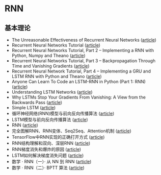 # RNN

## 基本理论

- The Unreasonable Effectiveness of Recurrent Neural Networks ([article](http://karpathy.github.io/2015/05/21/rnn-effectiveness/))
- Recurrent Neural Networks Tutorial ([article](http://www.wildml.com/2015/09/recurrent-neural-networks-tutorial-part-1-introduction-to-rnns/))
- Recurrent Neural Networks Tutorial, Part 2 – Implementing a RNN with Python, Numpy and Theano ([article](https://dennybritz.com/posts/wildml/recurrent-neural-networks-tutorial-part-2/))
- Recurrent Neural Networks Tutorial, Part 3 – Backpropagation Through Time and Vanishing Gradients ([article](https://dennybritz.com/posts/wildml/recurrent-neural-networks-tutorial-part-3/))
- Recurrent Neural Network Tutorial, Part 4 – Implementing a GRU and LSTM RNN with Python and Theano ([article](https://dennybritz.com/posts/wildml/recurrent-neural-networks-tutorial-part-4/))
- Anyone Can Learn To Code an LSTM-RNN in Python (Part 1: RNN) ([article](https://iamtrask.github.io/2015/11/15/anyone-can-code-lstm/))
- Understanding LSTM Networks ([article](http://colah.github.io/posts/2015-08-Understanding-LSTMs/))
- Why LSTMs Stop Your Gradients From Vanishing: A View from the Backwards Pass ([article](https://weberna.github.io/blog/2017/11/15/LSTM-Vanishing-Gradients.html))
- Simple LSTM ([article](https://nicodjimenez.github.io/2014/08/08/lstm.html))
- 循环神经网络(RNN)模型与前向反向传播算法 ([article](https://www.cnblogs.com/pinard/p/6509630.html))
- LSTM模型与前向反向传播算法 ([article](http://www.cnblogs.com/pinard/p/6519110.html))
- RNN ([article](https://blog.csdn.net/zhaojc1995/article/details/80572098))
- 完全图解RNN、RNN变体、Seq2Seq、Attention机制 ([article](https://zhuanlan.zhihu.com/p/28054589))
- TensorFlow中RNN实现的正确打开方式 ([article](https://zhuanlan.zhihu.com/p/28196873))
- RNN结构理解和双向、深层RNN ([article](https://zhuanlan.zhihu.com/p/70835671))
- RNN梯度消失和爆炸的原因 ([article](https://zhuanlan.zhihu.com/p/28687529))
- LSTM如何解决梯度消失问题 ([article](https://zhuanlan.zhihu.com/p/28749444))
- 数学 · RNN（一）· 从 NN 到 RNN ([article](https://zhuanlan.zhihu.com/p/26891871))
- 数学 · RNN（二）· BPTT 算法 ([article](https://zhuanlan.zhihu.com/p/26892413))

